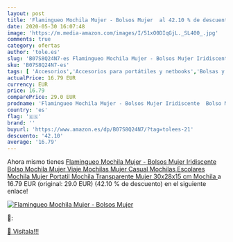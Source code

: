 ```yaml
---
layout: post
title: 'Flamingueo Mochila Mujer - Bolsos Mujer  al 42.10 % de descuento'
date: 2020-05-30 16:07:48
image: 'https://m.media-amazon.com/images/I/51xO0DIqGjL._SL400_.jpg'
comments: true
category: ofertas
author: 'tole.es'
slug: 'B07S8Q24N7-es Flamingueo Mochila Mujer - Bolsos Mujer Iridiscente Bolso...'
sku: 'B07S8Q24N7-es'
tags: [ 'Accesorios','Accesorios para portátiles y netbooks','Bolsas y fundas para portátiles y netbooks','Bolígrafos, lápices y útiles de escritura','Equipaje','Informática','Mochilas','Mochilas para portátiles y netbooks','Mochilas tipo casual','Oficina y papelería','Rotuladores permanentes','Rotuladores y subrayadores','mochila', ]
actualPrice: 16.79 EUR
currency: EUR
price: 16.79
comparePrice: 29.0 EUR
prodname: 'Flamingueo Mochila Mujer - Bolsos Mujer Iridiscente  Bolso Mochila Mujer Viaje  Mochilas Mujer Casual  Mochilas Escolares  Mochila Mujer Portatil  Mochila Transparente Mujer  30x28x15 cm  Mochila '
country: 'es'
flag: '🇪🇸'
brand: ''
buyurl: 'https://www.amazon.es/dp/B07S8Q24N7/?tag=tolees-21'
descuento: '42.10'
average: '16.79'
---
```


Ahora mismo tienes [Flamingueo Mochila Mujer - Bolsos Mujer Iridiscente  Bolso Mochila Mujer Viaje  Mochilas Mujer Casual  Mochilas Escolares  Mochila Mujer Portatil  Mochila Transparente Mujer  30x28x15 cm  Mochila ](https://www.amazon.es/dp/B07S8Q24N7/?tag=tolees-21) a 16.79 EUR (original: 29.0 EUR) (42.10 %  de descuento) en el siguiente enlace!

[![Flamingueo Mochila Mujer - Bolsos Mujer ](https://m.media-amazon.com/images/I/51xO0DIqGjL._SL400_.jpg)](https://www.amazon.es/dp/B07S8Q24N7/?tag=tolees-21)

🔎:


[🛒 Visítala!!!](https://www.amazon.es/dp/B07S8Q24N7/?tag=tolees-21)
